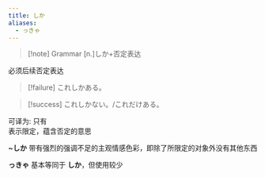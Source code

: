 ```yaml
---
title: しか
aliases:
  - っきゃ
---
```

> [!note] Grammar
> [n.]しか+否定表达  

必须后续否定表达  
> [!failure] これしかある。  

> [!success] これしかない。/これだけある。

可译为: 只有  
表示限定，蕴含否定的意思  

**~しか** 带有强烈的强调不足的主观情感色彩，即除了所限定的对象外没有其他东西  

**っきゃ** 基本等同于 **しか**，但使用较少  